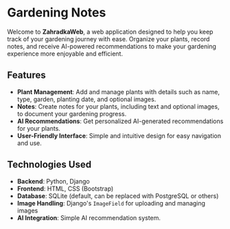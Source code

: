 # Gardening Notes

Welcome to **ZahradkaWeb**, a web application designed to help you keep track of your gardening journey with ease. Organize your plants, record notes, and receive AI-powered recommendations to make your gardening experience more enjoyable and efficient.

## Features

- **Plant Management**: Add and manage plants with details such as name, type, garden, planting date, and optional images.
- **Notes**: Create notes for your plants, including text and optional images, to document your gardening progress.
- **AI Recommendations**: Get personalized AI-generated recommendations for your plants.
- **User-Friendly Interface**: Simple and intuitive design for easy navigation and use.

## Technologies Used

- **Backend**: Python, Django
- **Frontend**: HTML, CSS (Bootstrap)
- **Database**: SQLite (default, can be replaced with PostgreSQL or others)
- **Image Handling**: Django's `ImageField` for uploading and managing images
- **AI Integration**: Simple AI recommendation system.